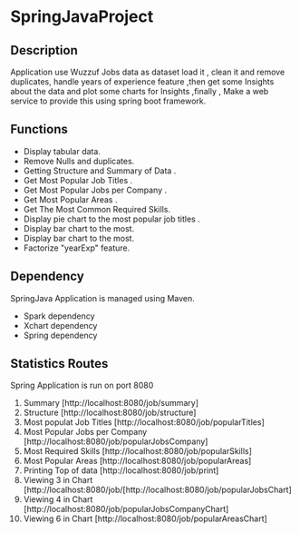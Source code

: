 # SpringJavaProject
## Description 

Application use Wuzzuf Jobs data as dataset load it , clean it and remove duplicates,
 handle years of experience feature ,then get some Insights about the data and plot some charts for Insights 
 ,finally , Make a web service to provide this using spring boot framework. 

## Functions
- Display tabular data.
- Remove Nulls and duplicates.
- Getting Structure and Summary of Data .
- Get Most Popular Job Titles .
- Get Most Popular Jobs per Company .
- Get Most Popular Areas .
- Get The Most Common Required Skills.
- Display pie chart to the most popular job titles .
- Display bar chart to the most.
- Display bar chart to the most.
- Factorize "yearExp" feature.


## Dependency 

SpringJava Application is managed using Maven.

- Spark dependency
- Xchart dependency
- Spring dependency


## Statistics Routes 

Spring Application is run on port 8080 

1. Summary [http://localhost:8080/job/summary]
2. Structure [http://localhost:8080/job/structure]
3. Most populat Job Titles [http://localhost:8080/job/popularTitles]
4. Most Popular Jobs per Company [http://localhost:8080/job/popularJobsCompany]
5. Most Required Skills [http://localhost:8080/job/popularSkills]
6. Most Popular Areas [http://localhost:8080/job/popularAreas]
7. Printing Top of data [http://localhost:8080/job/print]
8. Viewing 3 in Chart [http://localhost:8080/job/[http://localhost:8080/job/popularJobsChart]
9. Viewing 4 in Chart [http://localhost:8080/job/popularJobsCompanyChart]
10. Viewing 6 in Chart [http://localhost:8080/job/popularAreasChart]


